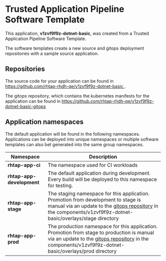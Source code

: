 # Trusted Application Pipeline Software Template

This application, **v1zvf9f9z-dotnet-basic**, was created from a Trusted Application Pipeline Software Template.

The software templates create a new source and gitops deployment repositories with a sample source application. 

## Repositories

The source code for your application can be found in [https://github.com/rhtap-rhdh-qe/v1zvf9f9z-dotnet-basic ](https://github.com/rhtap-rhdh-qe/v1zvf9f9z-dotnet-basic ).
 
The gitops repository, which contains the kubernetes manifests for the application can be found in 
[https://github.com/rhtap-rhdh-qe/v1zvf9f9z-dotnet-basic-gitops ](https://github.com/rhtap-rhdh-qe/v1zvf9f9z-dotnet-basic-gitops ) 

## Application namespaces 

The default application will be found in the following namespaces. Applications can be deployed into unique namespaces or multiple software templates can also bet generated into the same group namespaces.  

|  Namespace   |  Description   |  
| -------- | -------- |
| **rhtap-app-ci** | The namespace used for CI workloads |
| **rhtap-app-development** | The default application during development. Every build will be deployed to this namespace for testing. |
| **rhtap-app-stage** | The staging namespace for this application. Promotion from development to stage is manual via an update to the [gitops repository](https://github.com/rhtap-rhdh-qe/v1zvf9f9z-dotnet-basic-gitops ) in the components/v1zvf9f9z-dotnet-basic/overlays/stage directory |
| **rhtap-app-prod** | The production namespace for this application. Promotion from stage to production is manual via an update to the [gitops repository](https://github.com/rhtap-rhdh-qe/v1zvf9f9z-dotnet-basic-gitops ) in the components/v1zvf9f9z-dotnet-basic/overlays/prod directory |